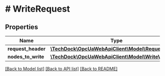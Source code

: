 # # WriteRequest

## Properties

Name | Type | Description | Notes
------------ | ------------- | ------------- | -------------
**request_header** | [**\TechDock\OpcUaWebApiClient\Model\RequestHeader**](RequestHeader.md) |  | [optional]
**nodes_to_write** | [**\TechDock\OpcUaWebApiClient\Model\WriteValue[]**](WriteValue.md) |  | [optional]

[[Back to Model list]](../../README.md#models) [[Back to API list]](../../README.md#endpoints) [[Back to README]](../../README.md)
